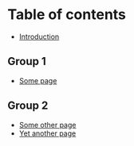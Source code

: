 # Table of contents

* [Introduction](README.md)

## Group 1

* [Some page](group-1/some-page.md)

## Group 2

* [Some other page](group-2/some-other-page.md)
* [Yet another page](yet-another-page.md)

